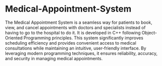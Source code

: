 # Medical-Appointment-System
The Medical Appointment System is a seamless way for patients to book, view, and cancel appointments with doctors and specialists instead of having to go to the hospital to do it. It is developed in C++ following Object-Oriented Programming principles. This system significantly improves scheduling efficiency and provides convenient access to medical consultations while maintaining an intuitive, user-friendly interface. By leveraging modern programming techniques, it ensures reliability, accuracy, and security in managing medical appointments.
